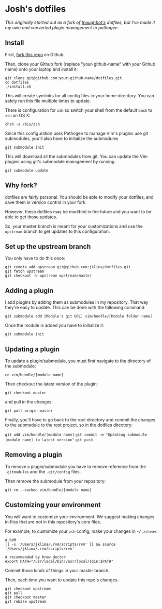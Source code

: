 Josh's dotfiles
===================
_This originally started out as a fork of [thoughbot's](http://https://github.com/thoughtbot/dotfiles "thoughtbot's dotfiles") dotfiles, but I've made it my own and converted plugin management to pathogen._

Install
-------

First, [fork this repo](https://github.com/jklina/dotfiles) on Github.

Then, clone your Github fork (replace "your-github-name" with your Github name) onto your laptop and install it:

    git clone git@github.com:your-github-name/dotfiles.git
    cd dotfiles
    ./install.sh

This will create symlinks for all config files in your home directory. You can
safely run this file multiple times to update.

There is configuration for `zsh` so switch your shell from the default `bash` to `zsh` on OS X:

    chsh -s /bin/zsh

Since this configuration uses Pathogen to manage Vim's plugins use git submodules, you'll also have to initialize the submodules

    git submodule init

This will download all the submodules from git. You can update the Vim plugins using git's submodule management by running:

    git submodule update

Why fork?
---------

dotfiles are fairly personal. You should be able to modify your dotfiles, and save them in version control in your fork.

However, these dotfiles may be modified in the future and you want to be able to get those updates.

So, your master branch is meant for your customizations and use the `upstream` branch to get updates to this configuration.

Set up the upstream branch
--------------------------

You only have to do this once:

    git remote add upstream git@github.com:jklina/dotfiles.git
    git fetch upstream
    git checkout -b upstream upstream/master

Adding a plugin
---------------

I add plugins by adding them as submodules in my repository. That way they're easy to update. This can be done with the following command:

`git submodule add [Module's git URL] vim/bundle/[Module folder name]`

Once the module is added you have to initialize it:

`git submodule init`

Updating a plugin
-----------------

To update a plugin/submodule, you must first navigate to the directory of the submodule:

`cd vim/bundle/[module name]`

Then checkout the latest version of the plugin:

`git checkout master`

and pull in the changes:

`git pull origin master`

Finally, you'll have to go back to the root directory and commit the changes to the submodule to the root project, so in the dotfiles directory:

`git add vim/bundle/[module name]`
`git commit -m "Updating submodule [module name] to latest version"`
`git push`

Removing a plugin
-----------------

To remove a plugin/submodule you have to remove reference from the `.gitmodules` and the `.git/config` files.

Then remove the submodule from your repository:

`git rm --cached vim/bundle/[module name]`

Customizing your environment
----------------------------

You will want to customize your environment. We suggest making changes in files that are not in this repository's core files.

For example, to customize your `zsh` config, make your changes in `~/.zshenv`:

    # RVM
    [[ -s '/Users/jklina/.rvm/scripts/rvm' ]] && source '/Users/jklina/.rvm/scripts/rvm'

    # recommended by brew doctor
    export PATH="/usr/local/bin:/usr/local/sbin:$PATH"

Commit those kinds of things in your master branch.

Then, each time you want to update this repo's changes.

    git checkout upstream
    git pull
    git checkout master
    git rebase upstream
